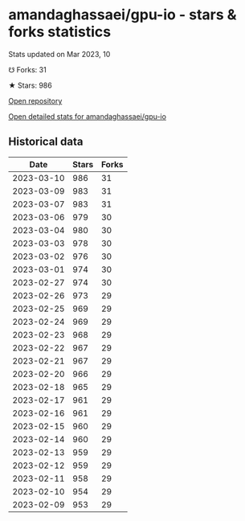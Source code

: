 # amandaghassaei/gpu-io - stars & forks statistics

Stats updated on Mar 2023, 10

☋ Forks: 31

★ Stars: 986

[Open repository](https://github.com/amandaghassaei/gpu-io)

[Open detailed stats for amandaghassaei/gpu-io](https://reviewgithub.com/rep/amandaghassaei/gpu-io)

## Historical data
| Date | Stars | Forks |
|------|-------|-------|
| 2023-03-10 | 986 | 31 | 
| 2023-03-09 | 983 | 31 | 
| 2023-03-07 | 983 | 31 | 
| 2023-03-06 | 979 | 30 | 
| 2023-03-04 | 980 | 30 | 
| 2023-03-03 | 978 | 30 | 
| 2023-03-02 | 976 | 30 | 
| 2023-03-01 | 974 | 30 | 
| 2023-02-27 | 974 | 30 | 
| 2023-02-26 | 973 | 29 | 
| 2023-02-25 | 969 | 29 | 
| 2023-02-24 | 969 | 29 | 
| 2023-02-23 | 968 | 29 | 
| 2023-02-22 | 967 | 29 | 
| 2023-02-21 | 967 | 29 | 
| 2023-02-20 | 966 | 29 | 
| 2023-02-18 | 965 | 29 | 
| 2023-02-17 | 961 | 29 | 
| 2023-02-16 | 961 | 29 | 
| 2023-02-15 | 960 | 29 | 
| 2023-02-14 | 960 | 29 | 
| 2023-02-13 | 959 | 29 | 
| 2023-02-12 | 959 | 29 | 
| 2023-02-11 | 958 | 29 | 
| 2023-02-10 | 954 | 29 | 
| 2023-02-09 | 953 | 29 | 

